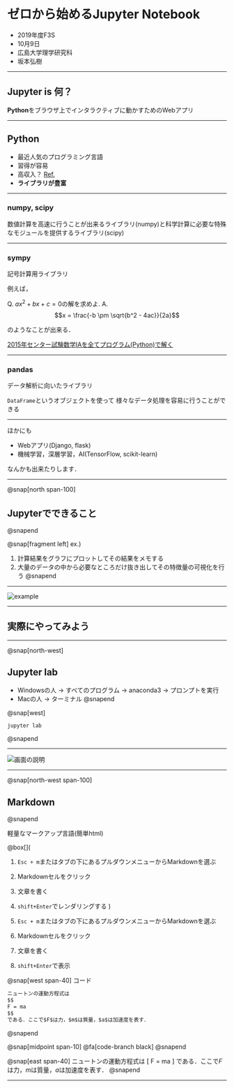 # ゼロから始めるJupyter Notebook


- 2019年度F3S
- 10月9日
- 広島大学理学研究科
- 坂本弘樹

---


## Jupyter is 何？

**Python**をブラウザ上でインタラクティブに動かすためのWebアプリ

---

## Python

+ 最近人気のプログラミング言語
+ 習得が容易
+ 高収入？ [Ref.](https://jp.stanby.com/media/programming_ranking2017/)
+ **ライブラリが豊富**

---

### numpy, scipy

数値計算を高速に行うことが出来るライブラリ(numpy)と科学計算に必要な特殊なモジュールを提供するライブラリ(scipy)



---

### sympy

記号計算用ライブラリ

例えば，

Q. $a x^2 + b x + c = 0$の解を求めよ.
A. $$x = \frac{-b \pm \sqrt{b^2 - 4ac}}{2a}$$

のようなことが出来る．

[2015年センター試験数学IAを全てプログラム(Python)で解く](https://qiita.com/akai_banana/items/b328fe0116d248127a36)

---

### pandas

データ解析に向いたライブラリ

`DataFrame`というオブジェクトを使って
様々なデータ処理を容易に行うことができる

---

ほかにも

- Webアプリ(Django, flask)
- 機械学習，深層学習，AI(TensorFlow, scikit-learn)

なんかも出来たりします．

---

@snap[north span-100]
## Jupyterでできること
@snapend

@snap[fragment left]
ex.) 
1. 計算結果をグラフにプロットしてその結果をメモする
2. 大量のデータの中から必要なところだけ抜き出してその特徴量の可視化を行う
@snapend

---
![example](url)

---

## 実際にやってみよう

---

@snap[north-west]
## Jupyter lab

+ Windowsの人 → すべてのプログラム -> anaconda3 -> プロンプトを実行
+ Macの人 → ターミナル
@snapend

@snap[west]
```sh
jupyter lab
```
@snapend

---

![画面の説明](url)

---

@snap[north-west span-100]
## Markdown
@snapend

軽量なマークアップ言語(簡単html)


@box[](
1. `Esc + m`またはタブの下にあるプルダウンメニューからMarkdownを選ぶ
2. Markdownセルをクリック
3. 文章を書く
4. `shift+Enter`でレンダリングする
)

1. `Esc + m`またはタブの下にあるプルダウンメニューからMarkdownを選ぶ
2. Markdownセルをクリック
3. 文章を書く
4. `shift+Enter`で表示


@snap[west span-40]
コード
```md
ニュートンの運動方程式は
$$
F = ma
$$
である．ここで$F$は力，$m$は質量，$a$は加速度を表す．
```
@snapend

@snap[midpoint span-10]
@fa[code-branch black]
@snapend

@snap[east span-40]
ニュートンの運動方程式は
\[
F = ma
\]
である．ここで$F$は力，$m$は質量，$a$は加速度を表す．
@snapend


---


